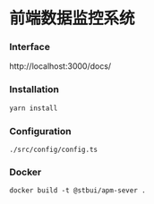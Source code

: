 # 前端数据监控系统

### Interface

http://localhost:3000/docs/

### Installation

```bash
yarn install
```

### Configuration

```
./src/config/config.ts
```

### Docker

```
docker build -t @stbui/apm-sever .
```
